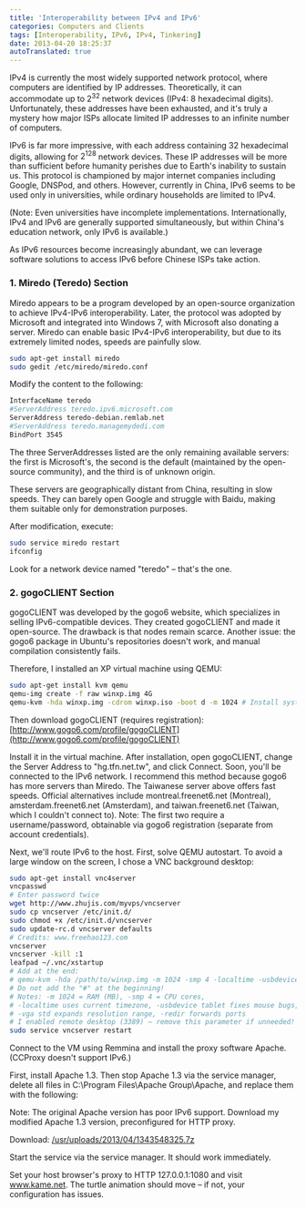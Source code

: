 ```yaml
---
title: 'Interoperability between IPv4 and IPv6'
categories: Computers and Clients
tags: [Interoperability, IPv6, IPv4, Tinkering]
date: 2013-04-20 18:25:37
autoTranslated: true
---
```



IPv4 is currently the most widely supported network protocol, where computers are identified by IP addresses. Theoretically, it can accommodate up to $2^{32}$ network devices (IPv4: 8 hexadecimal digits). Unfortunately, these addresses have been exhausted, and it's truly a mystery how major ISPs allocate limited IP addresses to an infinite number of computers.

IPv6 is far more impressive, with each address containing 32 hexadecimal digits, allowing for $2^{128}$ network devices. These IP addresses will be more than sufficient before humanity perishes due to Earth's inability to sustain us. This protocol is championed by major internet companies including Google, DNSPod, and others. However, currently in China, IPv6 seems to be used only in universities, while ordinary households are limited to IPv4.

(Note: Even universities have incomplete implementations. Internationally, IPv4 and IPv6 are generally supported simultaneously, but within China's education network, only IPv6 is available.)

As IPv6 resources become increasingly abundant, we can leverage software solutions to access IPv6 before Chinese ISPs take action.

### 1. Miredo (Teredo) Section
Miredo appears to be a program developed by an open-source organization to achieve IPv4-IPv6 interoperability. Later, the protocol was adopted by Microsoft and integrated into Windows 7, with Microsoft also donating a server. Miredo can enable basic IPv4-IPv6 interoperability, but due to its extremely limited nodes, speeds are painfully slow.

```bash
sudo apt-get install miredo
sudo gedit /etc/miredo/miredo.conf
```

Modify the content to the following:

```bash
InterfaceName teredo
#ServerAddress teredo.ipv6.microsoft.com
ServerAddress teredo-debian.remlab.net
#ServerAddress teredo.managemydedi.com
BindPort 3545
```

The three ServerAddresses listed are the only remaining available servers: the first is Microsoft's, the second is the default (maintained by the open-source community), and the third is of unknown origin.

These servers are geographically distant from China, resulting in slow speeds. They can barely open Google and struggle with Baidu, making them suitable only for demonstration purposes.

After modification, execute:

```bash
sudo service miredo restart
ifconfig
```

Look for a network device named "teredo" – that's the one.

### 2. gogoCLIENT Section
gogoCLIENT was developed by the gogo6 website, which specializes in selling IPv6-compatible devices. They created gogoCLIENT and made it open-source. The drawback is that nodes remain scarce. Another issue: the gogo6 package in Ubuntu's repositories doesn't work, and manual compilation consistently fails.

Therefore, I installed an XP virtual machine using QEMU:

```bash
sudo apt-get install kvm qemu
qemu-img create -f raw winxp.img 4G
qemu-kvm -hda winxp.img -cdrom winxp.iso -boot d -m 1024 # Install system
```

Then download gogoCLIENT (requires registration):  
[http://www.gogo6.com/profile/gogoCLIENT](http://www.gogo6.com/profile/gogoCLIENT)

Install it in the virtual machine. After installation, open gogoCLIENT, change the Server Address to "hg.tfn.net.tw", and click Connect. Soon, you'll be connected to the IPv6 network. I recommend this method because gogo6 has more servers than Miredo. The Taiwanese server above offers fast speeds. Official alternatives include montreal.freenet6.net (Montreal), amsterdam.freenet6.net (Amsterdam), and taiwan.freenet6.net (Taiwan, which I couldn't connect to). Note: The first two require a username/password, obtainable via gogo6 registration (separate from account credentials).

Next, we'll route IPv6 to the host. First, solve QEMU autostart. To avoid a large window on the screen, I chose a VNC background desktop:

```bash
sudo apt-get install vnc4server
vncpasswd
# Enter password twice
wget http://www.zhujis.com/myvps/vncserver
sudo cp vncserver /etc/init.d/
sudo chmod +x /etc/init.d/vncserver
sudo update-rc.d vncserver defaults
# Credits: www.freehao123.com
vncserver
vncserver -kill :1
leafpad ~/.vnc/xstartup
# Add at the end:
# qemu-kvm -hda /path/to/winxp.img -m 1024 -smp 4 -localtime -usbdevice tablet -vga std -redir tcp:3389::3389 -redir tcp:1080::1080 &
# Do not add the "#" at the beginning!
# Notes: -m 1024 = RAM (MB), -smp 4 = CPU cores,
# -localtime uses current timezone, -usbdevice tablet fixes mouse bugs,
# -vga std expands resolution range, -redir forwards ports
# I enabled remote desktop (3389) – remove this parameter if unneeded!
sudo service vncserver restart
```

Connect to the VM using Remmina and install the proxy software Apache. (CCProxy doesn't support IPv6.)

First, install Apache 1.3. Then stop Apache 1.3 via the service manager, delete all files in C:\Program Files\Apache Group\Apache, and replace them with the following:

Note: The original Apache version has poor IPv6 support. Download my modified Apache 1.3 version, preconfigured for HTTP proxy.

Download: [/usr/uploads/2013/04/1343548325.7z](/usr/uploads/2013/04/1343548325.7z)

Start the service via the service manager. It should work immediately.

Set your host browser's proxy to HTTP 127.0.0.1:1080 and visit www.kame.net. The turtle animation should move – if not, your configuration has issues.
```
